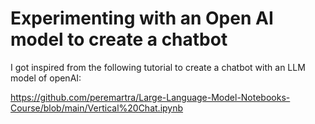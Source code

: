 # Experimenting with an Open AI model to create a chatbot


I got inspired from the following tutorial to create a chatbot with an LLM model of openAI: 

https://github.com/peremartra/Large-Language-Model-Notebooks-Course/blob/main/Vertical%20Chat.ipynb
